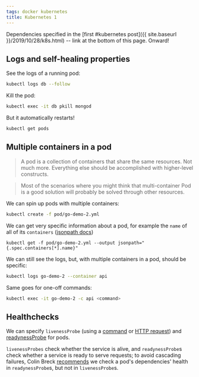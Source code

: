 ```yaml
---
tags: docker kubernetes
title: Kubernetes 1
---
```


Dependencies specified in the [first #kubernetes post]({{ site.baseurl }}/2019/10/28/k8s.html) -- link at the bottom of this page. Onward!

## Logs and self-healing properties

See the logs of a running pod:

```sh
kubectl logs db --follow
```

Kill the pod:

```sh
kubectl exec -it db pkill mongod
```

But it automatically restarts!

```sh
kubectl get pods
```

## Multiple containers in a pod

> A pod is a collection of containers that share the same resources. Not much more. Everything else should be accomplished with higher-level constructs.

> Most of the scenarios where you might think that multi-container Pod is a good solution will probably be solved through other resources.

We can spin up pods with multiple containers:

```sh
kubectl create -f pod/go-demo-2.yml
```

We can get very specific information about a pod, for example the `name` of all of its `containers` ([jsonpath docs](https://kubernetes.io/docs/reference/kubectl/jsonpath/))

```
kubectl get -f pod/go-demo-2.yml --output jsonpath="{.spec.containers[*].name}"
```

We can still see the logs, but, with multiple containers in a pod, should be specific:

```sh
kubectl logs go-demo-2 --container api
```

Same goes for one-off commands:

```sh
kubectl exec -it go-demo-2 -c api <command>
```

## Healthchecks

We can specify `livenessProbe` (using a [command](https://kubernetes.io/docs/tasks/configure-pod-container/configure-liveness-readiness-startup-probes/#define-a-liveness-command) or [HTTP request](https://kubernetes.io/docs/tasks/configure-pod-container/configure-liveness-readiness-startup-probes/#define-a-liveness-http-request)) and [readynessProbe](https://kubernetes.io/docs/tasks/configure-pod-container/configure-liveness-readiness-startup-probes/#define-readiness-probes) for pods.

`livenessProbes` check whether the service is alive, and `readynessProbe`s check whether a service is ready to serve requests; to avoid cascading failures, Colin Breck [recommends](https://blog.colinbreck.com/kubernetes-liveness-and-readiness-probes-how-to-avoid-shooting-yourself-in-the-foot/) we check a pod's dependencies' health in `readynessProbe`s, but not in `livenessProbe`s.
